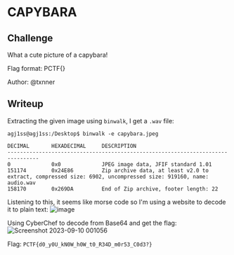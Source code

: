 # **CAPYBARA**
## **Challenge**
What a cute picture of a capybara!

Flag format: PCTF{}

Author: @txnner
## **Writeup**
Extracting the given image using `binwalk`, I get a `.wav` file:
```console
agj1ss@agj1ss:/Desktop$ binwalk -e capybara.jpeg 

DECIMAL       HEXADECIMAL     DESCRIPTION
--------------------------------------------------------------------------------
0             0x0             JPEG image data, JFIF standard 1.01
151174        0x24E86         Zip archive data, at least v2.0 to extract, compressed size: 6902, uncompressed size: 919160, name: audio.wav
158170        0x269DA         End of Zip archive, footer length: 22
```
Listening to this, it seems like morse code so I'm using a website to decode it to plain text:
![image](https://github.com/agj1ss/CTF_Write_up/assets/108376735/e0687578-7c57-407b-92fb-3bbbf6ff696b)

Using CyberChef to decode from Base64 and get the flag:
![Screenshot 2023-09-10 001056](https://github.com/agj1ss/CTF_Write_up/assets/108376735/2c5be057-b276-42f5-b87a-f7cc3b761cd1)


Flag: `PCTF{d0_y0U_kN0W_h0W_t0_R34D_m0r53_C0d3?}`
